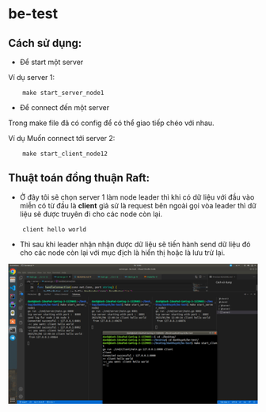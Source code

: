 # be-test
## Cách sử dụng:
* Để start một server

Ví dụ server 1:

```
    make start_server_node1
```
* Để connect đến một server

Trong make file đã có config để có thể giao tiếp chéo với nhau. 

Ví dụ Muốn connect tới server 2:
```
    make start_client_node12
```

## Thuật toán đồng thuận Raft:
* Ở đây tôi sẽ chọn server 1 làm node leader thì khi có dữ liệu với đầu vào miễn có từ đầu là **client** giả sử là request bên ngoài gọi vòa leader thì dữ liệu sẽ được truyên đi cho các node còn lại.
```
    client hello world
```
* Thì sau khi leader nhận nhận được dữ liệu sẽ tiến hành send dữ liệu đó cho các node còn lại với mục địch là hiển thị hoặc là lưu trử lại.
<img src="./img/demo.png">
